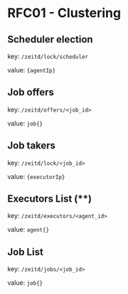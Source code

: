 # RFC01 - Clustering

## Scheduler election
key: `/zeitd/lock/scheduler`

value: `{agentIp}`

## Job offers
key:   `/zeitd/offers/<job_id>`

value: `job{}` 

## Job takers
key:  `/zeitd/lock/<job_id>`

value: `{executorIp}`

## Executors List (**)
key:   `/zeitd/executors/<agent_id>`

value: `agent{}`

## Job List
key:   `/zeitd/jobs/<job_id>`

value: `job{}`








